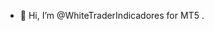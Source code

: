 - 👋 Hi, I’m @WhiteTraderIndicadores for MT5
.

<!---
WhiteTraderIndicadores/WhiteTraderIndicadores is a ✨ special ✨ repository because its `README.md` (this file) appears on your GitHub profile.
You can click the Preview link to take a look at your changes.
--->

